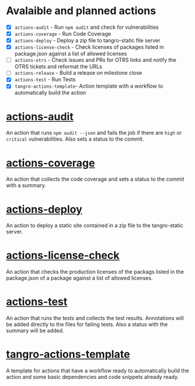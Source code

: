 # Avalaible and planned actions

- [x] `actions-audit` - Run `npm audit` and check for vulnerabilities
- [x] `actions-coverage` - Run Code Coverage
- [x] `actions-deploy` - Deploy a zip file to tangro-static file server
- [x] `actions-license-check` - Check licenses of packages listed in package.json against a list of allowed licenses
- [ ] `actions-otrs` - Check issues and PRs for OTRS links and notify the OTRS tickets and reformat the URLs
- [ ] `actions-release` - Build a release on milestone close
- [x] `actions-test` - Run Tests
- [x] `tangro-actions-template`- Action template with a workflow to automatically build the action

# [actions-audit](https://github.com/tangro/actions-audit)

An action that runs `npm audit --json` and fails the job if there are `high` or `critical` vulnerabilities. Also sets a status to the commit.

# [actions-coverage](https://github.com/tangro/actions-coverage)

An action that collects the code coverage and sets a status to the commit with a summary.

# [actions-deploy](https://github.com/tangro/actions-deploy)

An action to deploy a static site contained in a zip file to the tangro-static server.

# [actions-license-check](https://github.com/tangro/actions-license-check)

An action that checks the production licenses of the packags listed in the package.json of a package against a list of allowed licenses.

# [actions-test](https://github.com/tangro/actions-test)

An action that runs the tests and collects the test results. Annotations will be added directly to the files for failing tests. Also a status with the summary will be added.

# [tangro-actions-template](https://github.com/tangro/tangro-actions-template)

A template for actions that have a workflow ready to automatically build the action and some basic dependencies and code snippets already ready.
